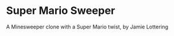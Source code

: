 Super Mario Sweeper
===================

A Minesweeper clone with a Super Mario twist, by Jamie Lottering